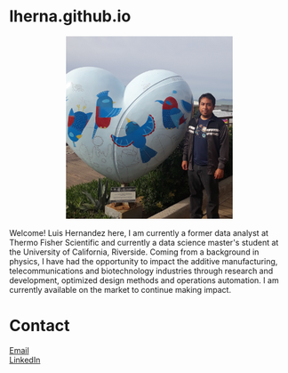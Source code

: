# lherna.github.io

<p align="center">
  <img src="https://github.com/lherna/lherna.github.io/blob/main/images/portrait_main.png" width="300" title="Luis Hernandez">
</p>

Welcome! Luis Hernandez here, I am currently a former data analyst at Thermo Fisher Scientific and currently a data science master's student at the University of California, Riverside. Coming from a background in physics, I have had the opportunity to impact the additive manufacturing, telecommunications and biotechnology industries through research and development, optimized design methods and operations automation. I am currently available on the market to continue making impact.

<h1>Contact</h1>

<a href="mailto:luishndez.2012@gmail.com">Email</a>
</br>
<a href="https://www.linkedin.com/in/lhndez/">LinkedIn</a> 
